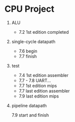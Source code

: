 CPU Project
=======

1. ALU

	* 7.2 1st edition completed

2. single-cycle datapath

	* 7.6 begin
	* 7.7 finish

3. test
	
	* 7.4 1st edition assembler 
	* 7.7 - 7.8 UART...
	* 7.7 1st edition mips
	* 7.7 last edition assembler
	* 7.9 last edition mips

4. pipeline datapath

	7.9 start and finish